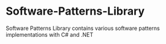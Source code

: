 # Software-Patterns-Library
Software Patterns Library contains various software patterns implementations with C# and .NET
